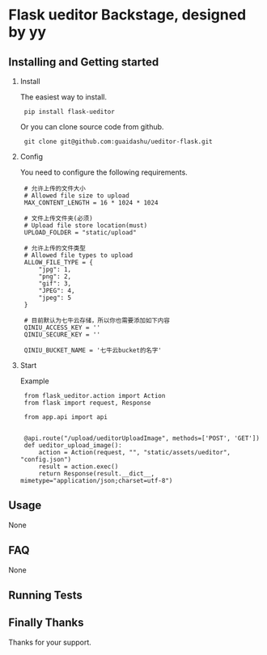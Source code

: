 # **Flask ueditor Backstage, designed by yy**

## Installing and Getting started

1. Install

    The easiest way to install.
    
        pip install flask-ueditor
  
    Or you can clone source code from github.
  
        git clone git@github.com:guaidashu/ueditor-flask.git

2. Config

    You need to configure the following requirements.
    
        # 允许上传的文件大小
        # Allowed file size to upload
        MAX_CONTENT_LENGTH = 16 * 1024 * 1024

        # 文件上传文件夹(必须)
        # Upload file store location(must)
        UPLOAD_FOLDER = "static/upload"

        # 允许上传的文件类型
        # Allowed file types to upload
        ALLOW_FILE_TYPE = {
            "jpg": 1,
            "png": 2,
            "gif": 3,
            "JPEG": 4,
            "jpeg": 5
        }
        
        # 目前默认为七牛云存储，所以你也需要添加如下内容
        QINIU_ACCESS_KEY = ''
        QINIU_SECURE_KEY = ''

        QINIU_BUCKET_NAME = '七牛云bucket的名字'


3. Start

    Example

  	    from flask_ueditor.action import Action
	    from flask import request, Response

	    from app.api import api


	    @api.route("/upload/ueditorUploadImage", methods=['POST', 'GET'])
	    def ueditor_upload_image():
	        action = Action(request, "", "static/assets/ueditor", "config.json")
	        result = action.exec()
	        return Response(result.__dict__, mimetype="application/json;charset=utf-8")


## Usage

None

## FAQ

None

## Running Tests

## Finally Thanks 

Thanks for your support.
